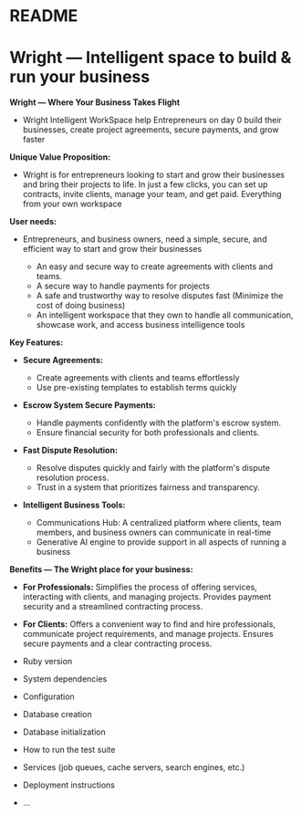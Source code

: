 # README

# Wright — Intelligent space to build & run your business
**Wright — Where Your Business Takes Flight**

* Wright Intelligent WorkSpace help Entrepreneurs on day 0 build their businesses, create project agreements, secure payments, and grow faster <br>

**Unique Value Proposition:**
* Wright is for entrepreneurs looking to start and grow their businesses and bring their projects to life. In just a few clicks, you can set up contracts, invite clients, manage your team, and get paid. Everything from your own workspace<BR>

**User needs:**<br>
* Entrepreneurs, and business owners,  need a simple, secure, and efficient way to start and grow their businesses<br>

     * An easy and secure way to create agreements with clients and teams.
     * A secure way to handle payments for projects
     * A safe and trustworthy way to resolve disputes fast (Minimize the cost of doing business)
     * An intelligent workspace that they own to handle all communication, showcase work, and access business intelligence tools

**Key Features:**

*    **Secure Agreements:**
      * Create agreements with clients and teams effortlessly
      * Use pre-existing templates to establish terms quickly
*    **Escrow System Secure Payments:**
      * Handle payments confidently with the platform's escrow system.
      * Ensure financial security for both professionals and clients.

*    **Fast Dispute Resolution:**
      * Resolve disputes quickly and fairly with the platform's dispute resolution process.
      * Trust in a system that prioritizes fairness and transparency.
 
*    **Intelligent Business Tools:**
      * Communications Hub: A centralized platform where clients, team members, and business owners can communicate in real-time
      * Generative AI engine to provide support in all aspects of running a business
 
**Benefits — The Wright place for your business:**
* **For Professionals:** Simplifies the process of offering services, interacting with clients, and managing projects. Provides payment security and a streamlined contracting process.
* **For Clients:** Offers a convenient way to find and hire professionals, communicate project requirements, and manage projects. Ensures secure payments and a clear contracting process.



* Ruby version

* System dependencies

* Configuration

* Database creation

* Database initialization

* How to run the test suite

* Services (job queues, cache servers, search engines, etc.)

* Deployment instructions

* ...
